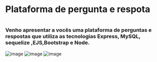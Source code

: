 <h1> Plataforma de pergunta e respota <h1/> 
<h3>Venho apresentar a vocês uma plataforma de perguntas e respostas que utiliza as tecnologias Express, MySQL, sequelize ,EJS,Bootstrap e Node.</h3>

![image](https://github.com/ferrariflaviaa/Question-and-answers/assets/88516203/b1636cfa-8c33-4172-92fc-0bc69d73724f)
![image](https://github.com/ferrariflaviaa/Question-and-answers/assets/88516203/8996bd06-f914-4aab-8187-1107f35713bc)
![image](https://github.com/ferrariflaviaa/Question-and-answers/assets/88516203/533dff1a-3761-4257-9701-46c393008263)


